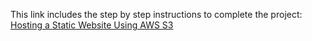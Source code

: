 This link includes the step by step instructions to complete the project:
[Hosting a Static Website Using AWS S3](https://medium.com/@sruthianem89/1-hosting-a-static-website-using-aws-s3-8ddc8498015b)
